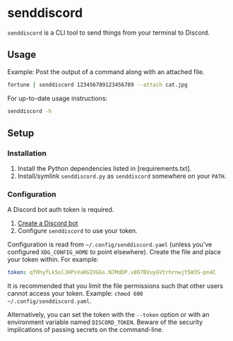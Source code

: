 # senddiscord

`senddiscord` is a CLI tool to send things from your terminal to Discord.


## Usage

Example: Post the output of a command along with an attached file.
```sh
fortune | senddiscord 123456789123456789 --attach cat.jpg
```

For up-to-date usage instructions:
```sh
senddiscord -h
```


## Setup

### Installation

1. Install the Python dependencies listed in [requirements.txt].
2. Install/symlink `senddiscord.py` as `senddiscord` somewhere on your `PATH`.

### Configuration

A Discord bot auth token is required.

1. [Create a Discord bot](https://discordpy.readthedocs.io/en/stable/discord.html)
2. Configure `senddiscord` to use your token.

Configuration is read from `~/.config/senddiscord.yaml` (unless you've
configured `XDG_CONFIG_HOME` to point elsewhere). Create the file and place your
token within. For example:
```yaml
token: qfRhyfLk5olJHPsVaRGIVGGs.N7MdDP.v8O7BVuyGVtrhrnwjY5W3S-pn4C
```
It is recommended that you limit the file permissions such that other users
cannot access your token. Example: `chmod 600 ~/.config/senddiscord.yaml`.

Alternatively, you can set the token with the `--token` option or with an
environment variable named `DISCORD_TOKEN`. Beware of the security implications
of passing secrets on the command-line.
